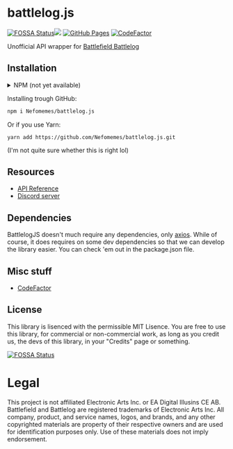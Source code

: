 # battlelog.js

[![FOSSA Status](https://app.fossa.com/api/projects/git%2Bgithub.com%2FNefomemes%2Fbattlelog.js.svg?type=shield)](https://app.fossa.com/projects/git%2Bgithub.com%2FNefomemes%2Fbattlelog.js?ref=badge_shield)![](https://img.shields.io/github/workflow/status/Nefomemes/battlelog.js/ESLint?label=ESLint&style=flat-square)
[![GitHub Pages](https://github.com/Nefomemes/battlelog.js/actions/workflows/docs.yml/badge.svg)](https://github.com/Nefomemes/battlelog.js/actions/workflows/docs.yml)
[![CodeFactor](https://www.codefactor.io/repository/github/nefomemes/battlelog.js/badge)](https://www.codefactor.io/repository/github/nefomemes/battlelog.js)

Unofficial API wrapper for
[Battlefield Battlelog](https://battlelog.battlefield.com)

## Installation

<details>
  
  <summary>NPM (not yet available)</summary>
  
```bash
npm i battlelog.js
```

Or if you use Yarn:

```bash
yarn add battlelog.js
```

Note that this library isn't available on NPM yet. But in the mean time, you can
install it trought GitHub.

</details>

Installing trough GitHub:

```bash
npm i Nefomemes/battlelog.js
```

Or if you use Yarn:

```
yarn add https://github.com/Nefomemes/battlelog.js.git
```

(I'm not quite sure whether this is right lol)

## Resources

- [API Reference](https://nefomemes.github.io/battlelog.js)
- [Discord server](https://discord.gg/gTB3Vzf5)

## Dependencies

BattlelogJS doesn't much require any dependencies, only
[axios](https://github.com/axios/axios). While of course, it does requires on
some dev dependencies so that we can develop the library easier. You can check
'em out in the package.json file.

## Misc stuff

- [CodeFactor](https://www.codefactor.io/repository/github/nefomemes/battlelog.js/issues)

## License

This library is lisenced with the permissible MIT Lisence. You are free to use
this library, for commercial or non-commercial work, as long as you credit us,
the devs of this library, in your "Credits" page or something.

[![FOSSA Status](https://app.fossa.com/api/projects/git%2Bgithub.com%2FNefomemes%2Fbattlelog.js.svg?type=large)](https://app.fossa.com/projects/git%2Bgithub.com%2FNefomemes%2Fbattlelog.js?ref=badge_large)

# Legal

This project is not affiliated Electronic Arts Inc. or EA Digital Illusins CE
AB. Battlefield and Battlelog are registered trademarks of Electronic Arts Inc.
All company, product, and service names, logos, and brands, and any other
copyrighted materials are property of their respective owners and are used for
identification purposes only. Use of these materials does not imply endorsement.
